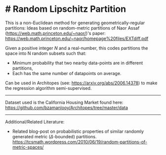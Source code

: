 # # Random Lipschitz Partition

This is a non-Euclidean method for generating geometrically-regular partitions:
Ideas based on random-metric partitions of Naor Assaf (https://web.math.princeton.edu/~naor/)'s paper:
https://web.math.princeton.edu/~naor/homepage%20files/EXTdiff.pdf


Given a positive integer $N$ and a real-number, this codes partitions the space into N random subsets such that:

 - Minimum probability that two nearby data-points are in different partitions,
 - Each has the same number of datapoints on average.
 
Can be used in Architopes (see: https://arxiv.org/abs/2006.14378) to make the regression algorithm semi-supervised.  


---------------------------------
Dataset used is the California Housing Market found here:
https://github.com/bzamanlooy/Architopes/tree/master/data


--------------------------------
Additional/Related Literature:

- Related blog-post on probabilistic properties of similar randomly generated metric ($\Delta$-bounded) partitions.  
https://tcsmath.wordpress.com/2010/06/19/random-partitions-of-metric-spaces/
